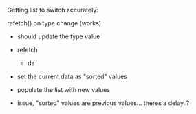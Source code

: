 Getting list to switch accurately:

refetch() on type change (works)

- should update the type value
- refetch
  - da  
- set the current data as "sorted" values
- populate the list with new values


- issue, "sorted" values are previous values... theres a delay..?